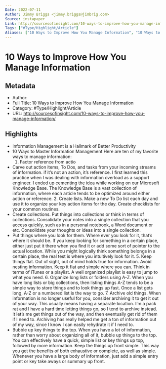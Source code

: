 ```yaml
---
Date: 2022-07-11
Author: Jimmy Briggs <jimmy.briggs@jimbrig.com>
Source: instapaper
Link: http://sourcesofinsight.com/10-ways-to-improve-how-you-manage-information/
Tags: ["#Type/Highlight/Article"]
Aliases: ["10 Ways to Improve How You Manage Information", "10 Ways to Improve How You Manage Information"]
---
```

# 10 Ways to Improve How You Manage Information

## Metadata
- Author: 
- Full Title: 10 Ways to Improve How You Manage Information
- Category: #Type/Highlight/Article
- URL: http://sourcesofinsight.com/10-ways-to-improve-how-you-manage-information/

## Highlights
- Information Management is a Hallmark of Better Productivity
- 10 Ways to Master Information Management
  Here are ten of my favorite ways to manage information:
  1. Factor reference from actio
- Carve out action items, To Dos, and tasks from your incoming streams of information. if it’s not an action, it’s reference. I first learned this practice when I was dealing with information overload as a support engineer. I ended up cementing the idea while working on our Microsoft Knowledge Base. The Knowledge Base is a vast collection of information, where each article tends to be optimized around either action or reference.
  2. Create lists.
  Make a new To Do list each day and use it to organize your key action items for the day. Create checklists for your common routines.
- Create collections.
  Put things into collections or think in terms of collections. Consolidate your notes into a single collection that you access quickly, such as in a personal notebook, a Word document or etc. Consolidate your thoughts or ideas into a single collection.
- Put things where you look for them.
  Where ever you look for it, that’s where it should be. If you keep looking for something in a certain place, either just put it there when you find it or add some sort of pointer to the actual location. While you might logically think something belongs in a certain place, the real test is where you intuitively look for it.
  5. Keep things flat.
  Out of sight, out of mind holds true for information. Avoid nesting information. Keep it flat and simple where you can. Think in terms of iTunes or a playlist. A well organized playlist is easy to jump to what you need.
  6. Organize long lists or folders using A-Z.
  When you have long lists or big collections, then listing things A-Z tends to be a simple way to store things and to look things up fast. Once a list gets long, A-Z or a numbered list is the way to go.
  7. Archive old things.
  When information is no longer useful for you, consider archiving it to get it out of your way. This usually means having a separate location. I’m a pack rat and I have a hard time letting things go, so I tend to archive instead. It let’s me get things out of the way, and then eventually get rid of them if I need to. Archiving has really helped me get a ton of information out of my way, since I know I can easily rehydrate it if I need to.
- Bubble up key things to the top.
  When you have a lot of information, rather than worry about organizing all of it, bubble up things to the top. You can effectively have a quick, simple list or key things up top, followed by more information. Keep the things up front simple. This way you get the benefits of both exhaustive or complete, as well as simple. Whenever you have a large body of information, just add a simple entry point or key take aways or summary up front.
